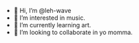 - 👋 Hi, I’m @leh-wave
- 👀 I’m interested in music.
- 🌱 I’m currently learning art.
- 💞️ I’m looking to collaborate in yo momma.
